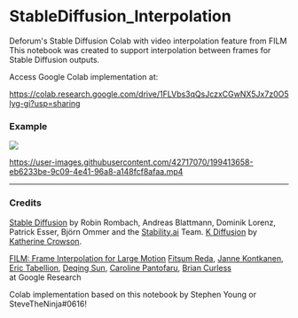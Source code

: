 # StableDiffusion_Interpolation
Deforum's Stable Diffusion Colab with video interpolation feature from FILM
This notebook was created to support interpolation between frames for Stable Diffusion outputs. 


Access Google Colab implementation at:

https://colab.research.google.com/drive/1FLVbs3qQsJczxCGwNX5Jx7z0O5lyg-gi?usp=sharing






### Example 
<img src="https://user-images.githubusercontent.com/42717070/199406662-812431df-9b0b-45f5-b03f-4514d6da1024.png"/>



https://user-images.githubusercontent.com/42717070/199413658-eb6233be-9c09-4e41-96a8-a148fcf8afaa.mp4


-----------------------
### Credits 

[Stable Diffusion](https://github.com/CompVis/stable-diffusion) by Robin Rombach, Andreas Blattmann, Dominik Lorenz, Patrick Esser, Björn Ommer and the [Stability.ai](https://stability.ai/) Team. [K Diffusion](https://github.com/crowsonkb/k-diffusion) by [Katherine Crowson](https://twitter.com/RiversHaveWings).

 [FILM: Frame Interpolation for Large Motion](https://arxiv.org/abs/2202.04901) 
[Fitsum Reda](https://scholar.google.com/citations?user=quZ_qLYAAAAJ&hl=en), [Janne Kontkanen](https://scholar.google.com/citations?user=MnXc4JQAAAAJ&hl=en), [Eric Tabellion](http://www.tabellion.org/et/), [Deqing Sun](https://deqings.github.io/), [Caroline Pantofaru](https://scholar.google.com/citations?user=vKAKE1gAAAAJ&hl=en), [Brian Curless](https://homes.cs.washington.edu/~curless/)<br />
at Google Research <br /> 

Colab implementation based on this notebook by Stephen Young or SteveTheNinja#0616!
